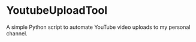 # YoutubeUploadTool
A simple Python script to automate YouTube video uploads to my personal channel.

